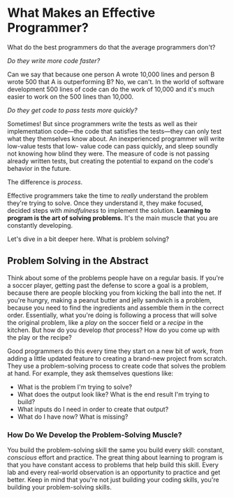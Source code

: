 # What Makes an Effective Programmer?

What do the best programmers do that the average programmers don't?

_Do they write more code faster?_

Can we say that because one person A wrote 10,000 lines and person B wrote 500
that A is outperforming B? No, we can't. In the world of software development
500 lines of code can do the work of 10,000 and it's much easier to work on the
500 lines than 10,000.

_Do they get code to pass tests more quickly?_

Sometimes! But since programmers write the tests as well as their implementation
code—the code that satisfies the tests—they can only test what they themselves
know about. An inexperienced programmer will write low-value tests that low-
value code can pass quickly, and sleep soundly not knowing how blind they were.
The measure of code is not passing already written tests, but creating the
potential to expand on the code's behavior in the future.

The difference is _process_.

Effective programmers take the time to _really_ understand the problem
they're trying to solve. Once they understand it, they make focused, decided
steps with _mindfulness_ to implement the solution. **Learning to program is the
art of solving problems.** It's the main muscle that you are constantly
developing.

Let's dive in a bit deeper here. What is problem solving?

## Problem Solving in the Abstract

Think about some of the problems people have on a regular basis. If you're a
soccer player, getting past the defense to score a goal is a problem, because
there are people blocking you from kicking the ball into the net. If you're
hungry, making a peanut butter and jelly sandwich is a problem, because you need
to find the ingredients and assemble them in the correct order. Essentially,
what you're doing is following a process that will solve the original problem,
like a _play_ on the soccer field or a _recipe_ in the kitchen. But how do you
develop _that_ process? How do you come up with the play or the recipe?

Good programmers do this every time they start on a new bit of work, from adding
a little updated feature to creating a brand-new project from scratch. They use
a problem-solving process to create code that solves the problem at hand. For
example, they ask themselves questions like:

* What is the problem I'm trying to solve?
* What does the output look like? What is the end result I'm trying to build?
* What inputs do I need in order to create that output?
* What do I have now? What is missing?

### How Do We Develop the Problem-Solving Muscle?

You build the problem-solving skill the same you build every skill: constant,
_conscious_ effort and practice. The great thing about learning to program is
that you have constant access to problems that help build this skill. Every lab
and every real-world observation is an opportunity to practice and get better.
Keep in mind that you're not just building your coding skills, you're building
your problem-solving skills.

